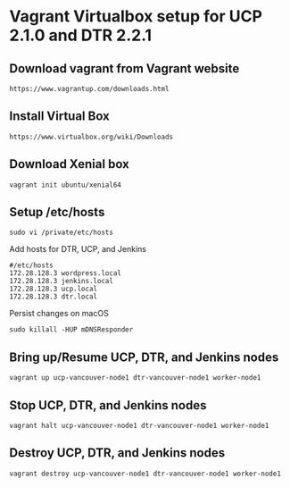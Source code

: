 Vagrant Virtualbox setup for UCP 2.1.0 and DTR 2.2.1
========================

## Download vagrant from Vagrant website

```
https://www.vagrantup.com/downloads.html
```

## Install Virtual Box

```
https://www.virtualbox.org/wiki/Downloads
```

## Download Xenial box
```
vagrant init ubuntu/xenial64
```

## Setup /etc/hosts  
```
sudo vi /private/etc/hosts
```

Add hosts for DTR, UCP, and Jenkins
```
#/etc/hosts
172.28.128.3 wordpress.local
172.28.128.3 jenkins.local
172.28.128.3 ucp.local
172.28.128.3 dtr.local
```

Persist changes on macOS 
```
sudo killall -HUP mDNSResponder
```

## Bring up/Resume UCP, DTR, and Jenkins nodes

```
vagrant up ucp-vancouver-node1 dtr-vancouver-node1 worker-node1
```

## Stop UCP, DTR, and Jenkins nodes

```
vagrant halt ucp-vancouver-node1 dtr-vancouver-node1 worker-node1
```

## Destroy UCP, DTR, and Jenkins nodes

```
vagrant destroy ucp-vancouver-node1 dtr-vancouver-node1 worker-node1
```
